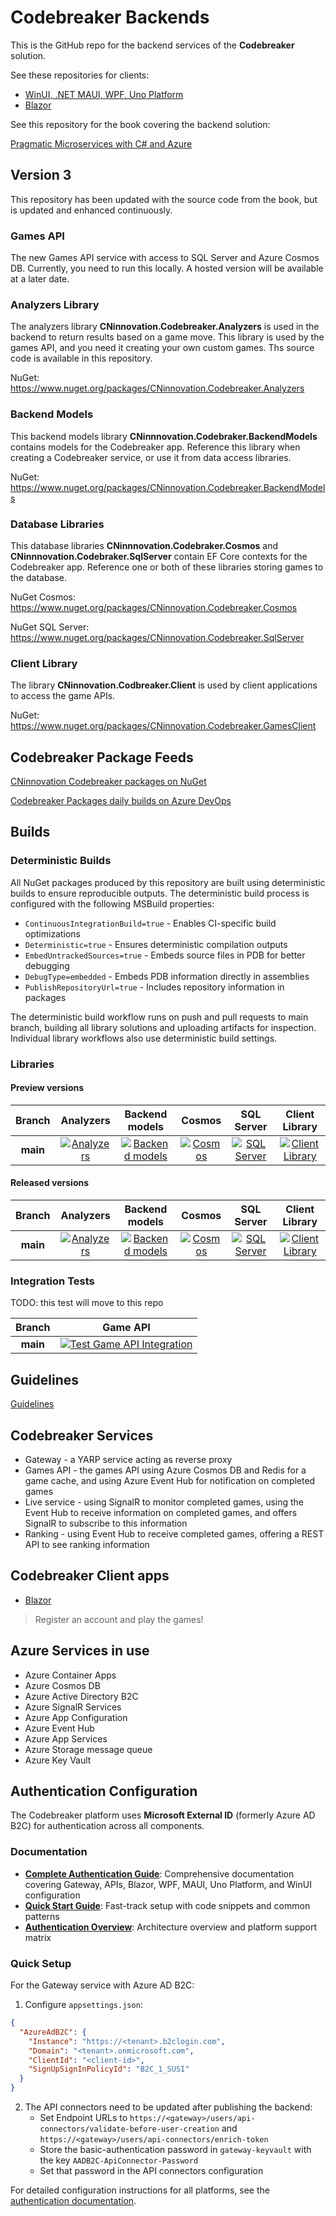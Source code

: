 # Codebreaker Backends

This is the GitHub repo for the backend services of the **Codebreaker** solution.

See these repositories for clients:

* [WinUI, .NET MAUI, WPF, Uno Platform](https://github.com/codebreakerapp/Codebreaker.Xaml)
* [Blazor](https://github.com/codebreakerapp/Codebreaker.Blazor)

See this repository for the book covering the backend solution:

[Pragmatic Microservices with C# and Azure](https://github.com/PacktPublishing/Pragmatic-Microservices-with-CSharp-and-Azure/)

## Version 3

This repository has been updated with the source code from the book, but is updated and enhanced continuously.

### Games API

The new Games API service with access to SQL Server and Azure Cosmos DB. Currently, you need to run this locally. A hosted version will be available at a later date.

### Analyzers Library

The analyzers library **CNinnovation.Codebreaker.Analyzers** is used in the backend to return results based on a game move. This library is used by the games API, and you need it creating your own custom games. Ths source code is available in this repository.

NuGet: https://www.nuget.org/packages/CNinnovation.Codebreaker.Analyzers

### Backend Models

This backend models library **CNinnnovation.Codebraker.BackendModels** contains models for the Codebreaker app. Reference this library when creating a Codebreaker service, or use it from data access libraries.

NuGet: https://www.nuget.org/packages/CNinnovation.Codebreaker.BackendModels

### Database Libraries

This database libraries **CNinnnovation.Codebraker.Cosmos** and **CNinnnovation.Codebraker.SqlServer** contain EF Core contexts for the Codebreaker app. Reference one or both of these libraries storing games to the database.

NuGet Cosmos: https://www.nuget.org/packages/CNinnovation.Codebreaker.Cosmos

NuGet SQL Server: https://www.nuget.org/packages/CNinnovation.Codebreaker.SqlServer

### Client Library

The library **CNinnovation.Codbreaker.Client** is used by client applications to access the game APIs.

NuGet: https://www.nuget.org/packages/CNinnovation.Codebreaker.GamesClient

## Codebreaker Package Feeds

[CNinnovation Codebreaker packages on NuGet](https://www.nuget.org/packages?q=cninnovation.codebreaker)

[Codebreaker Packages daily builds on Azure DevOps](https://pkgs.dev.azure.com/cnilearn/codebreakerpackages/_packaging/codebreaker/nuget/v3/index.json)

## Builds

### Deterministic Builds

All NuGet packages produced by this repository are built using deterministic builds to ensure reproducible outputs. The deterministic build process is configured with the following MSBuild properties:

- `ContinuousIntegrationBuild=true` - Enables CI-specific build optimizations
- `Deterministic=true` - Ensures deterministic compilation outputs  
- `EmbedUntrackedSources=true` - Embeds source files in PDB for better debugging
- `DebugType=embedded` - Embeds PDB information directly in assemblies
- `PublishRepositoryUrl=true` - Includes repository information in packages

The deterministic build workflow runs on push and pull requests to main branch, building all library solutions and uploading artifacts for inspection. Individual library workflows also use deterministic build settings.

### Libraries

#### Preview versions

|Branch|Analyzers|Backend models|Cosmos|SQL Server|Client Library|
|:--:|:--:|:--:|:--:|:--:|:--:|
**main**|[![Analyzers](https://github.com/CodebreakerApp/Codebreaker.Backend/actions/workflows/codebreaker-lib-analyzers.yml/badge.svg)](https://github.com/CodebreakerApp/Codebreaker.Backend/actions/workflows/codebreaker-lib-analyzers.yml)|[![Backend models](https://github.com/CodebreakerApp/Codebreaker.Backend/actions/workflows/codebreaker-lib-backendmodels.yml/badge.svg)](https://github.com/CodebreakerApp/Codebreaker.Backend/actions/workflows/codebreaker-lib-backendmodels.yml)|[![Cosmos](https://github.com/CodebreakerApp/Codebreaker.Backend/actions/workflows/codebreaker-lib-cosmos.yml/badge.svg)](https://github.com/CodebreakerApp/Codebreaker.Backend/actions/workflows/codebreaker-lib-cosmos.yml)|[![SQL Server](https://github.com/CodebreakerApp/Codebreaker.Backend/actions/workflows/codebreaker-lib-sqlserver.yml/badge.svg)](https://github.com/CodebreakerApp/Codebreaker.Backend/actions/workflows/codebreaker-lib-sqlserver.yml)|[![Client Library](https://github.com/CodebreakerApp/Codebreaker.Backend/actions/workflows/codebreaker-lib-client.yml/badge.svg)](https://github.com/CodebreakerApp/Codebreaker.Backend/actions/workflows/codebreaker-lib-client.yml)

#### Released versions

|Branch|Analyzers|Backend models|Cosmos|SQL Server|Client Library|
|:--:|:--:|:--:|:--:|:--:|:--:|
**main**|[![Analyzers](https://github.com/CodebreakerApp/Codebreaker.Backend/actions/workflows/codebreaker-lib-analyzers-stable.yml/badge.svg)](https://github.com/CodebreakerApp/Codebreaker.Backend/actions/workflows/codebreaker-lib-analyzers-stable.yml)|[![Backend models](https://github.com/CodebreakerApp/Codebreaker.Backend/actions/workflows/codebreaker-lib-backendmodels-stable.yml/badge.svg)](https://github.com/CodebreakerApp/Codebreaker.Backend/actions/workflows/codebreaker-lib-backendmodels-stable.yml)|[![Cosmos](https://github.com/CodebreakerApp/Codebreaker.Backend/actions/workflows/codebreaker-lib-cosmos-stable.yml/badge.svg)](https://github.com/CodebreakerApp/Codebreaker.Backend/actions/workflows/codebreaker-lib-cosmos-stable.yml)|[![SQL Server](https://github.com/CodebreakerApp/Codebreaker.Backend/actions/workflows/codebreaker-lib-sqlserver-stable.yml/badge.svg)](https://github.com/CodebreakerApp/Codebreaker.Backend/actions/workflows/codebreaker-lib-sqlserver-stable.yml)|[![Client Library](https://github.com/CodebreakerApp/Codebreaker.Backend/actions/workflows/codebreaker-lib-client-stable.yml/badge.svg)](https://github.com/CodebreakerApp/Codebreaker.Backend/actions/workflows/codebreaker-lib-client-stable.yml)

### Integration Tests

TODO: this test will move to this repo

|Branch|Game API|
|:--:|:--:|
**main**|[![Test Game API Integration](https://github.com/CNinnovation/codebreaker/actions/workflows/codebreakerapi-integrationtests.yml/badge.svg)](https://github.com/CNinnovation/codebreaker/actions/workflows/codebreakerapi-integrationtests.yml)

## Guidelines

[Guidelines](guidelines.md)

## Codebreaker Services

* Gateway - a YARP service acting as reverse proxy
* Games API - the games API using Azure Cosmos DB and Redis for a game cache, and using Azure Event Hub for notification on completed games
* Live service - using SignalR to monitor completed games, using the Event Hub to receive information on completed games, and offers SignalR to subscribe to this information
* Ranking - using Event Hub to receive completed games, offering a REST API to see ranking information

## Codebreaker Client apps

* [Blazor](https://blazor.codebreaker.app)

> Register an account and play the games!

## Azure Services in use

* Azure Container Apps
* Azure Cosmos DB
* Azure Active Directory B2C
* Azure SignalR Services
* Azure App Configuration
* Azure Event Hub
* Azure App Services
* Azure Storage message queue
* Azure Key Vault

## Authentication Configuration

The Codebreaker platform uses **Microsoft External ID** (formerly Azure AD B2C) for authentication across all components.

### Documentation

- **[Complete Authentication Guide](docs/authentication/microsoft-external-id.md)**: Comprehensive documentation covering Gateway, APIs, Blazor, WPF, MAUI, Uno Platform, and WinUI configuration
- **[Quick Start Guide](docs/authentication/quick-start.md)**: Fast-track setup with code snippets and common patterns
- **[Authentication Overview](docs/authentication/README.md)**: Architecture overview and platform support matrix

### Quick Setup

For the Gateway service with Azure AD B2C:

1. Configure `appsettings.json`:
```json
{
  "AzureAdB2C": {
    "Instance": "https://<tenant>.b2clogin.com",
    "Domain": "<tenant>.onmicrosoft.com",
    "ClientId": "<client-id>",
    "SignUpSignInPolicyId": "B2C_1_SUSI"
  }
}
```

2. The API connectors need to be updated after publishing the backend:
   - Set Endpoint URLs to `https://<gateway>/users/api-connectors/validate-before-user-creation` and `https://<gateway>/users/api-connectors/enrich-token`
   - Store the basic-authentication password in `gateway-keyvault` with the key `AADB2C-ApiConnector-Password`
   - Set that password in the API connectors configuration

For detailed configuration instructions for all platforms, see the [authentication documentation](docs/authentication/).
